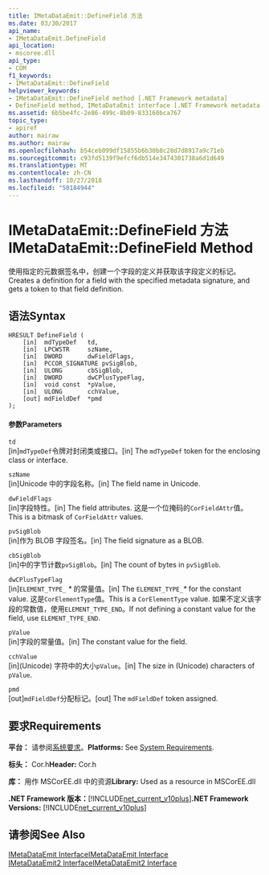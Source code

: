```yaml
---
title: IMetaDataEmit::DefineField 方法
ms.date: 03/30/2017
api_name:
- IMetaDataEmit.DefineField
api_location:
- mscoree.dll
api_type:
- COM
f1_keywords:
- IMetaDataEmit::DefineField
helpviewer_keywords:
- IMetaDataEmit::DefineField method [.NET Framework metadata]
- DefineField method, IMetaDataEmit interface [.NET Framework metadata
ms.assetid: 6b5be4fc-2e86-499c-8b09-833160bca767
topic_type:
- apiref
author: mairaw
ms.author: mairaw
ms.openlocfilehash: b54ceb099df15855b6b30b8c28d7d8917a9c71eb
ms.sourcegitcommit: c93fd5139f9efcf6db514e3474301738a6d1d649
ms.translationtype: MT
ms.contentlocale: zh-CN
ms.lasthandoff: 10/27/2018
ms.locfileid: "50184944"
---
```

# <a name="imetadataemitdefinefield-method"></a><span data-ttu-id="c60b1-102">IMetaDataEmit::DefineField 方法</span><span class="sxs-lookup"><span data-stu-id="c60b1-102">IMetaDataEmit::DefineField Method</span></span>
<span data-ttu-id="c60b1-103">使用指定的元数据签名中，创建一个字段的定义并获取该字段定义的标记。</span><span class="sxs-lookup"><span data-stu-id="c60b1-103">Creates a definition for a field with the specified metadata signature, and gets a token to that field definition.</span></span>  
  
## <a name="syntax"></a><span data-ttu-id="c60b1-104">语法</span><span class="sxs-lookup"><span data-stu-id="c60b1-104">Syntax</span></span>  
  
```  
HRESULT DefineField (   
    [in]  mdTypeDef   td,   
    [in]  LPCWSTR     szName,   
    [in]  DWORD       dwFieldFlags,   
    [in]  PCCOR_SIGNATURE pvSigBlob,   
    [in]  ULONG       cbSigBlob,   
    [in]  DWORD       dwCPlusTypeFlag,   
    [in]  void const  *pValue,   
    [in]  ULONG       cchValue,   
    [out] mdFieldDef  *pmd   
);  
```  
  
#### <a name="parameters"></a><span data-ttu-id="c60b1-105">参数</span><span class="sxs-lookup"><span data-stu-id="c60b1-105">Parameters</span></span>  
 `td`  
 <span data-ttu-id="c60b1-106">[in]`mdTypeDef`令牌对封闭类或接口。</span><span class="sxs-lookup"><span data-stu-id="c60b1-106">[in] The `mdTypeDef` token for the enclosing class or interface.</span></span>  
  
 `szName`  
 <span data-ttu-id="c60b1-107">[in]Unicode 中的字段名称。</span><span class="sxs-lookup"><span data-stu-id="c60b1-107">[in] The field name in Unicode.</span></span>  
  
 `dwFieldFlags`  
 <span data-ttu-id="c60b1-108">[in]字段特性。</span><span class="sxs-lookup"><span data-stu-id="c60b1-108">[in] The field attributes.</span></span> <span data-ttu-id="c60b1-109">这是一个位掩码的`CorFieldAttr`值。</span><span class="sxs-lookup"><span data-stu-id="c60b1-109">This is a bitmask of `CorFieldAttr` values.</span></span>  
  
 `pvSigBlob`  
 <span data-ttu-id="c60b1-110">[in]作为 BLOB 字段签名。</span><span class="sxs-lookup"><span data-stu-id="c60b1-110">[in] The field signature as a BLOB.</span></span>  
  
 `cbSigBlob`  
 <span data-ttu-id="c60b1-111">[in]中的字节计数`pvSigBlob`。</span><span class="sxs-lookup"><span data-stu-id="c60b1-111">[in] The count of bytes in `pvSigBlob`.</span></span>  
  
 `dwCPlusTypeFlag`  
 <span data-ttu-id="c60b1-112">[in]`ELEMENT_TYPE_` *\** 的常量值。</span><span class="sxs-lookup"><span data-stu-id="c60b1-112">[in] The `ELEMENT_TYPE_`*\** for the constant value.</span></span> <span data-ttu-id="c60b1-113">这是`CorElementType`值。</span><span class="sxs-lookup"><span data-stu-id="c60b1-113">This is a `CorElementType` value.</span></span> <span data-ttu-id="c60b1-114">如果不定义该字段的常数值，使用`ELEMENT_TYPE_END`。</span><span class="sxs-lookup"><span data-stu-id="c60b1-114">If not defining a constant value for the field, use `ELEMENT_TYPE_END`.</span></span>  
  
 `pValue`  
 <span data-ttu-id="c60b1-115">[in]字段的常量值。</span><span class="sxs-lookup"><span data-stu-id="c60b1-115">[in] The constant value for the field.</span></span>  
  
 `cchValue`  
 <span data-ttu-id="c60b1-116">[in]\(Unicode) 字符中的大小`pValue`。</span><span class="sxs-lookup"><span data-stu-id="c60b1-116">[in] The size in (Unicode) characters of `pValue`.</span></span>  
  
 `pmd`  
 <span data-ttu-id="c60b1-117">[out]`mdFieldDef`分配标记。</span><span class="sxs-lookup"><span data-stu-id="c60b1-117">[out] The `mdFieldDef` token assigned.</span></span>  
  
## <a name="requirements"></a><span data-ttu-id="c60b1-118">要求</span><span class="sxs-lookup"><span data-stu-id="c60b1-118">Requirements</span></span>  
 <span data-ttu-id="c60b1-119">**平台：** 请参阅[系统要求](../../../../docs/framework/get-started/system-requirements.md)。</span><span class="sxs-lookup"><span data-stu-id="c60b1-119">**Platforms:** See [System Requirements](../../../../docs/framework/get-started/system-requirements.md).</span></span>  
  
 <span data-ttu-id="c60b1-120">**标头：** Cor.h</span><span class="sxs-lookup"><span data-stu-id="c60b1-120">**Header:** Cor.h</span></span>  
  
 <span data-ttu-id="c60b1-121">**库：** 用作 MSCorEE.dll 中的资源</span><span class="sxs-lookup"><span data-stu-id="c60b1-121">**Library:** Used as a resource in MSCorEE.dll</span></span>  
  
 <span data-ttu-id="c60b1-122">**.NET Framework 版本：**[!INCLUDE[net_current_v10plus](../../../../includes/net-current-v10plus-md.md)]</span><span class="sxs-lookup"><span data-stu-id="c60b1-122">**.NET Framework Versions:** [!INCLUDE[net_current_v10plus](../../../../includes/net-current-v10plus-md.md)]</span></span>  
  
## <a name="see-also"></a><span data-ttu-id="c60b1-123">请参阅</span><span class="sxs-lookup"><span data-stu-id="c60b1-123">See Also</span></span>  
 [<span data-ttu-id="c60b1-124">IMetaDataEmit Interface</span><span class="sxs-lookup"><span data-stu-id="c60b1-124">IMetaDataEmit Interface</span></span>](../../../../docs/framework/unmanaged-api/metadata/imetadataemit-interface.md)  
 [<span data-ttu-id="c60b1-125">IMetaDataEmit2 Interface</span><span class="sxs-lookup"><span data-stu-id="c60b1-125">IMetaDataEmit2 Interface</span></span>](../../../../docs/framework/unmanaged-api/metadata/imetadataemit2-interface.md)
